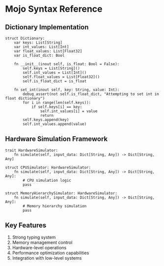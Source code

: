 # Mojo Syntax Reference

## Dictionary Implementation
```mojo
struct Dictionary:
    var keys: List[String]
    var int_values: List[Int]
    var float_values: List[Float32]
    var is_float_dict: Bool
    
    fn __init__(inout self, is_float: Bool = False):
        self.keys = List[String]()
        self.int_values = List[Int]()
        self.float_values = List[Float32]()
        self.is_float_dict = is_float
    
    fn set_int(inout self, key: String, value: Int):
        debug_assert(not self.is_float_dict, "Attempting to set int in float dictionary")
        for i in range(len(self.keys)):
            if self.keys[i] == key:
                self.int_values[i] = value
                return
        self.keys.append(key)
        self.int_values.append(value)
```

## Hardware Simulation Framework
```mojo
trait HardwareSimulator:
    fn simulate(self, input_data: Dict[String, Any]) -> Dict[String, Any]

struct CPUSimulator: HardwareSimulator:
    fn simulate(self, input_data: Dict[String, Any]) -> Dict[String, Any]:
        # CPU simulation logic
        pass

struct MemoryHierarchySimulator: HardwareSimulator:
    fn simulate(self, input_data: Dict[String, Any]) -> Dict[String, Any]:
        # Memory hierarchy simulation
        pass
```

## Key Features
1. Strong typing system
2. Memory management control
3. Hardware-level operations
4. Performance optimization capabilities
5. Integration with low-level systems